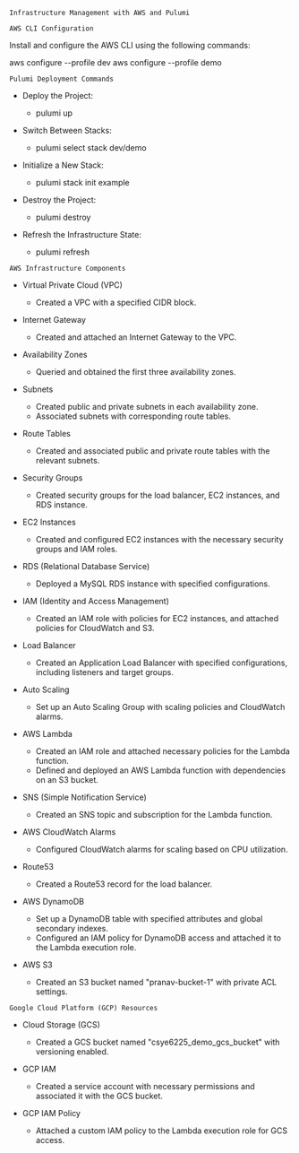 ```Infrastructure Management with AWS and Pulumi```

```AWS CLI Configuration```

Install and configure the AWS CLI using the following commands:

aws configure --profile dev
aws configure --profile demo

```Pulumi Deployment Commands```

* Deploy the Project:
    * pulumi up

*	Switch Between Stacks:
     * pulumi select stack dev/demo

*	Initialize a New Stack:
    * pulumi stack init example

*	Destroy the Project:
    * pulumi destroy

*	Refresh the Infrastructure State:
    * pulumi refresh


```AWS Infrastructure Components```

*	Virtual Private Cloud (VPC)
    *	Created a VPC with a specified CIDR block.

*	Internet Gateway
    *	Created and attached an Internet Gateway to the VPC.

*	Availability Zones
    * Queried and obtained the first three availability zones.

*	Subnets
    *	Created public and private subnets in each availability zone.
    *	Associated subnets with corresponding route tables.

*	Route Tables
    *	Created and associated public and private route tables with the relevant subnets.

*	Security Groups
    *	Created security groups for the load balancer, EC2 instances, and RDS instance.

*	EC2 Instances
    *	Created and configured EC2 instances with the necessary security groups and IAM roles.

*	RDS (Relational Database Service)
    *	Deployed a MySQL RDS instance with specified configurations.

*	IAM (Identity and Access Management)
    *	Created an IAM role with policies for EC2 instances, and attached policies for CloudWatch and S3.

*	Load Balancer
    *	Created an Application Load Balancer with specified configurations, including listeners and target groups.

*	Auto Scaling
    *	Set up an Auto Scaling Group with scaling policies and CloudWatch alarms.

*	AWS Lambda
    *	Created an IAM role and attached necessary policies for the Lambda function.
    *	Defined and deployed an AWS Lambda function with dependencies on an S3 bucket.

*	SNS (Simple Notification Service)
    *	Created an SNS topic and subscription for the Lambda function.

*	AWS CloudWatch Alarms
    *	Configured CloudWatch alarms for scaling based on CPU utilization.

*	Route53
    *	Created a Route53 record for the load balancer.

*	AWS DynamoDB
    *	Set up a DynamoDB table with specified attributes and global secondary indexes.
    *	Configured an IAM policy for DynamoDB access and attached it to the Lambda execution role.

*	AWS S3
    *	Created an S3 bucket named "pranav-bucket-1" with private ACL settings.


```Google Cloud Platform (GCP) Resources```
*	Cloud Storage (GCS)
    *	Created a GCS bucket named "csye6225_demo_gcs_bucket" with versioning enabled.
*	GCP IAM
    *	Created a service account with necessary permissions and associated it with the GCS bucket.

*	GCP IAM Policy
    *	Attached a custom IAM policy to the Lambda execution role for GCS access.

